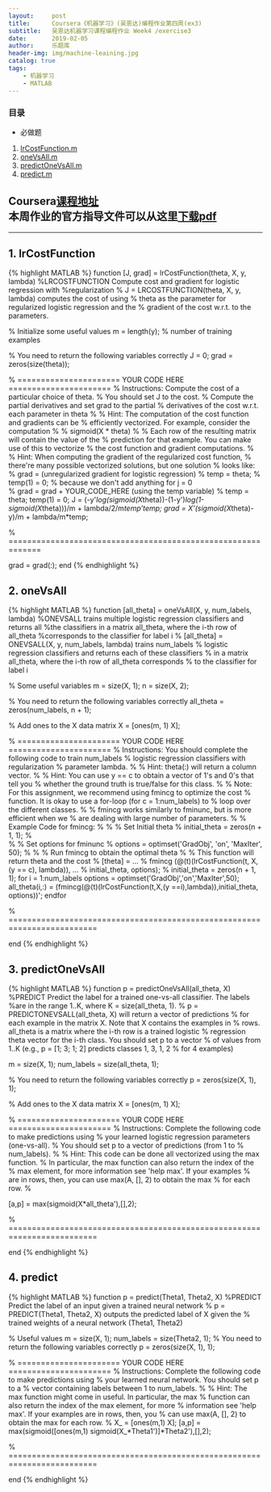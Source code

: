 ```yaml
---
layout:     post
title:      Coursera《机器学习》(吴恩达)编程作业第四周(ex3)
subtitle:   吴恩达机器学习课程编程作业 Week4 /exercise3
date:       2019-02-05
author:     乐题库
header-img: img/machine-leaining.jpg
catalog: true
tags:
    - 机器学习
    - MATLAB
---
```


### 目录
- 必做题
1. [lrCostFunction.m](#1) 
2. [oneVsAll.m](#2)
3. [predictOneVsAll.m](#3)
4. [predict.m](#4)  

Coursera[课程地址](https://www.coursera.org/learn/machine-learning/)  
本周作业的官方指导文件可以从这里[**下载pdf**](/download/machine-learning-ex3.pdf)
--
---


<h2 id="1">1. lrCostFunction</h2>

{% highlight MATLAB %}
function [J, grad] = lrCostFunction(theta, X, y, lambda)
%LRCOSTFUNCTION Compute cost and gradient for logistic regression with 
%regularization
%   J = LRCOSTFUNCTION(theta, X, y, lambda) computes the cost of using
%   theta as the parameter for regularized logistic regression and the
%   gradient of the cost w.r.t. to the parameters. 

% Initialize some useful values
m = length(y); % number of training examples

% You need to return the following variables correctly 
J = 0;
grad = zeros(size(theta));

% ====================== YOUR CODE HERE ======================
% Instructions: Compute the cost of a particular choice of theta.
%               You should set J to the cost.
%               Compute the partial derivatives and set grad to the partial
%               derivatives of the cost w.r.t. each parameter in theta
%
% Hint: The computation of the cost function and gradients can be
%       efficiently vectorized. For example, consider the computation
%
%           sigmoid(X * theta)
%
%       Each row of the resulting matrix will contain the value of the
%       prediction for that example. You can make use of this to vectorize
%       the cost function and gradient computations. 
%
% Hint: When computing the gradient of the regularized cost function, 
%       there're many possible vectorized solutions, but one solution
%       looks like:
%           grad = (unregularized gradient for logistic regression)
%           temp = theta; 
%           temp(1) = 0;   % because we don't add anything for j = 0  
%           grad = grad + YOUR_CODE_HERE (using the temp variable)
%
temp = theta;
temp(1) = 0;
J = (-y'*log(sigmoid(X*theta))-(1-y')*log(1-sigmoid(X*theta)))/m + lambda/2/m*temp'*temp;
grad = X'*(sigmoid(X*theta)-y)/m + lambda/m*temp;

% =============================================================

grad = grad(:);
end
{% endhighlight %}


<h2 id="2">2. oneVsAll</h2>

{% highlight MATLAB %}
function [all_theta] = oneVsAll(X, y, num_labels, lambda)
%ONEVSALL trains multiple logistic regression classifiers and returns all
%the classifiers in a matrix all_theta, where the i-th row of all_theta 
%corresponds to the classifier for label i
%   [all_theta] = ONEVSALL(X, y, num_labels, lambda) trains num_labels
%   logistic regression classifiers and returns each of these classifiers
%   in a matrix all_theta, where the i-th row of all_theta corresponds 
%   to the classifier for label i

% Some useful variables
m = size(X, 1);
n = size(X, 2);

% You need to return the following variables correctly 
all_theta = zeros(num_labels, n + 1);

% Add ones to the X data matrix
X = [ones(m, 1) X];

% ====================== YOUR CODE HERE ======================
% Instructions: You should complete the following code to train num_labels
%               logistic regression classifiers with regularization
%               parameter lambda. 
%
% Hint: theta(:) will return a column vector.
%
% Hint: You can use y == c to obtain a vector of 1's and 0's that tell you
%       whether the ground truth is true/false for this class.
%
% Note: For this assignment, we recommend using fmincg to optimize the cost
%       function. It is okay to use a for-loop (for c = 1:num_labels) to
%       loop over the different classes.
%
%       fmincg works similarly to fminunc, but is more efficient when we
%       are dealing with large number of parameters.
%
% Example Code for fmincg:
%
%     % Set Initial theta
%     initial_theta = zeros(n + 1, 1);
%     
%     % Set options for fminunc
%     options = optimset('GradObj', 'on', 'MaxIter', 50);
% 
%     % Run fmincg to obtain the optimal theta
%     % This function will return theta and the cost 
%     [theta] = ...
%         fmincg (@(t)(lrCostFunction(t, X, (y == c), lambda)), ...
%                 initial_theta, options);
%
initial_theta = zeros(n + 1, 1);
for i = 1:num_labels
  options = optimset('GradObj','on','MaxIter',50);
  all_theta(i,:) = (fmincg(@(t)(lrCostFunction(t,X,(y ==i),lambda)),initial_theta, options))'; 
endfor

% =========================================================================

end
{% endhighlight %}

<h2 id="3">3. predictOneVsAll</h2>

{% highlight MATLAB %}
function p = predictOneVsAll(all_theta, X)
%PREDICT Predict the label for a trained one-vs-all classifier. The labels 
%are in the range 1..K, where K = size(all_theta, 1). 
%  p = PREDICTONEVSALL(all_theta, X) will return a vector of predictions
%  for each example in the matrix X. Note that X contains the examples in
%  rows. all_theta is a matrix where the i-th row is a trained logistic
%  regression theta vector for the i-th class. You should set p to a vector
%  of values from 1..K (e.g., p = [1; 3; 1; 2] predicts classes 1, 3, 1, 2
%  for 4 examples) 

m = size(X, 1);
num_labels = size(all_theta, 1);

% You need to return the following variables correctly 
p = zeros(size(X, 1), 1);

% Add ones to the X data matrix
X = [ones(m, 1) X];

% ====================== YOUR CODE HERE ======================
% Instructions: Complete the following code to make predictions using
%               your learned logistic regression parameters (one-vs-all).
%               You should set p to a vector of predictions (from 1 to
%               num_labels).
%
% Hint: This code can be done all vectorized using the max function.
%       In particular, the max function can also return the index of the 
%       max element, for more information see 'help max'. If your examples 
%       are in rows, then, you can use max(A, [], 2) to obtain the max 
%       for each row.
%       

[a,p] = max(sigmoid(X*all_theta'),[],2);

% =========================================================================

end
{% endhighlight %}


<h2 id="4">4. predict</h2>

{% highlight MATLAB %}
function p = predict(Theta1, Theta2, X)
%PREDICT Predict the label of an input given a trained neural network
%   p = PREDICT(Theta1, Theta2, X) outputs the predicted label of X given the
%   trained weights of a neural network (Theta1, Theta2)

% Useful values
m = size(X, 1);
num_labels = size(Theta2, 1);
% You need to return the following variables correctly 
p = zeros(size(X, 1), 1);

% ====================== YOUR CODE HERE ======================
% Instructions: Complete the following code to make predictions using
%               your learned neural network. You should set p to a 
%               vector containing labels between 1 to num_labels.
%
% Hint: The max function might come in useful. In particular, the max
%       function can also return the index of the max element, for more
%       information see 'help max'. If your examples are in rows, then, you
%       can use max(A, [], 2) to obtain the max for each row.
%
X_ = [ones(m,1) X];
[a,p] = max(sigmoid([ones(m,1) sigmoid(X_*Theta1')]*Theta2'),[],2);

% =========================================================================

end
{% endhighlight %}

